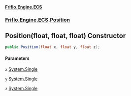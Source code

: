 #### [Friflo.Engine.ECS](index.md 'index')
### [Friflo.Engine.ECS](Friflo.Engine.ECS.md 'Friflo.Engine.ECS').[Position](Position.md 'Friflo.Engine.ECS.Position')

## Position(float, float, float) Constructor

```csharp
public Position(float x, float y, float z);
```
#### Parameters

<a name='Friflo.Engine.ECS.Position.Position(float,float,float).x'></a>

`x` [System.Single](https://docs.microsoft.com/en-us/dotnet/api/System.Single 'System.Single')

<a name='Friflo.Engine.ECS.Position.Position(float,float,float).y'></a>

`y` [System.Single](https://docs.microsoft.com/en-us/dotnet/api/System.Single 'System.Single')

<a name='Friflo.Engine.ECS.Position.Position(float,float,float).z'></a>

`z` [System.Single](https://docs.microsoft.com/en-us/dotnet/api/System.Single 'System.Single')